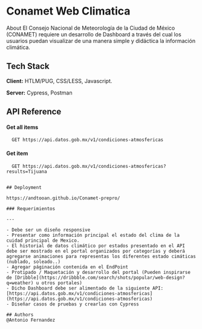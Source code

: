 # Conamet Web Climatica

About
El Consejo Nacional de Meteorología de la Ciudad de México (CONAMET) requiere un desarrollo de Dashboard a través del cual los usuarios puedan visualizar de una manera simple y didáctica la información climática.



## Tech Stack

**Client:** HTLM/PUG, CSS/LESS, Javascript.

**Server:** Cypress, Postman

 

## API Reference

#### Get all items

```http
  GET https://api.datos.gob.mx/v1/condiciones-atmosfericas
```


#### Get item

```http
  GET https://api.datos.gob.mx/v1/condiciones-atmosfericas?results=Tijuana

  
## Deployment

https://andtooan.github.io/Conamet-prepro/

### Requerimientos

---

- Debe ser un diseño responsive
- Presentar como información principal el estado del clima de la cuidad principal de Mexico.
- El historial de datos climático por estados presentado en el API debe ser mostrado en el portal organizados por categorías y deberá agregarse animaciones para representas los diferentes estado cimáticas (nublado, soleado..)
- Agregar páginación contenida en el EndPoint
- Protipado / Maquetación y desarrollo del portal (Pueden inspirarse de [Dribble](https://dribbble.com/search/shots/popular/web-design?q=weather) u otros portales)
- Dicho Dashboard debe ser alimentado de la siguiente API:
[https://api.datos.gob.mx/v1/condiciones-atmosfericas](https://api.datos.gob.mx/v1/condiciones-atmosfericas)
- Diseñar casos de pruebas y crearlas con Cypress

## Authors
@Antonio Fernandez
